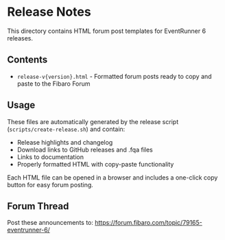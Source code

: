 # Release Notes

This directory contains HTML forum post templates for EventRunner 6 releases.

## Contents

- `release-v{version}.html` - Formatted forum posts ready to copy and paste to the Fibaro Forum

## Usage

These files are automatically generated by the release script (`scripts/create-release.sh`) and contain:

- Release highlights and changelog
- Download links to GitHub releases and .fqa files
- Links to documentation
- Properly formatted HTML with copy-paste functionality

Each HTML file can be opened in a browser and includes a one-click copy button for easy forum posting.

## Forum Thread

Post these announcements to: https://forum.fibaro.com/topic/79165-eventrunner-6/

